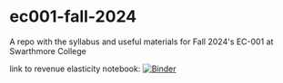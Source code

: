 # ec001-fall-2024
A repo with the syllabus and useful materials for Fall 2024's EC-001 at Swarthmore College

link to revenue elasticity notebook: [![Binder](https://mybinder.org/badge_logo.svg)](https://mybinder.org/v2/gh/amichuda/ec001-fall-2024/HEAD)
